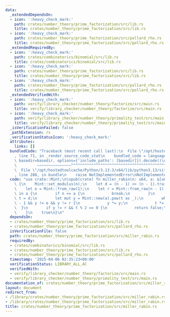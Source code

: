 ```yaml
---
data:
  _extendedDependsOn:
  - icon: ':heavy_check_mark:'
    path: crates/number_theory/prime_factorization/src/lib.rs
    title: crates/number_theory/prime_factorization/src/lib.rs
  - icon: ':heavy_check_mark:'
    path: crates/number_theory/prime_factorization/src/pollard_rho.rs
    title: crates/number_theory/prime_factorization/src/pollard_rho.rs
  _extendedRequiredBy:
  - icon: ':heavy_check_mark:'
    path: crates/combinatorics/binomial/src/lib.rs
    title: crates/combinatorics/binomial/src/lib.rs
  - icon: ':heavy_check_mark:'
    path: crates/number_theory/prime_factorization/src/lib.rs
    title: crates/number_theory/prime_factorization/src/lib.rs
  - icon: ':heavy_check_mark:'
    path: crates/number_theory/prime_factorization/src/pollard_rho.rs
    title: crates/number_theory/prime_factorization/src/pollard_rho.rs
  _extendedVerifiedWith:
  - icon: ':heavy_check_mark:'
    path: verify/library_checker/number_theory/factorize/src/main.rs
    title: verify/library_checker/number_theory/factorize/src/main.rs
  - icon: ':heavy_check_mark:'
    path: verify/library_checker/number_theory/primality_test/src/main.rs
    title: verify/library_checker/number_theory/primality_test/src/main.rs
  _isVerificationFailed: false
  _pathExtension: rs
  _verificationStatusIcon: ':heavy_check_mark:'
  attributes:
    links: []
  bundledCode: "Traceback (most recent call last):\n  File \"/opt/hostedtoolcache/Python/3.13.3/x64/lib/python3.13/site-packages/onlinejudge_verify/documentation/build.py\"\
    , line 71, in _render_source_code_stat\n    bundled_code = language.bundle(stat.path,\
    \ basedir=basedir, options={'include_paths': [basedir]}).decode()\n          \
    \         ~~~~~~~~~~~~~~~^^^^^^^^^^^^^^^^^^^^^^^^^^^^^^^^^^^^^^^^^^^^^^^^^^^^^^^^^^^^^^^^^^\n\
    \  File \"/opt/hostedtoolcache/Python/3.13.3/x64/lib/python3.13/site-packages/onlinejudge_verify/languages/rust.py\"\
    , line 288, in bundle\n    raise NotImplementedError\nNotImplementedError\n"
  code: "use crate::Mint;\n\npub(crate) fn miller_rabin(n: u64, a: &[u64]) -> bool\
    \ {\n    Mint::set_modulus(n);\n    let d = (n - 1) >> (n - 1).trailing_zeros();\n\
    \    let e = Mint::from_raw(1);\n    let r = Mint::from_raw(n - 1);\n    for &a\
    \ in a {\n        if n <= a {\n            break;\n        }\n        let mut\
    \ t = d;\n        let mut y = Mint::new(a).pow(t as _);\n        while t != n\
    \ - 1 && y != e && y != r {\n            y *= y;\n            t *= 2;\n      \
    \  }\n        if y != r && t % 2 == 0 {\n            return false;\n        }\n\
    \    }\n    true\n}\n"
  dependsOn:
  - crates/number_theory/prime_factorization/src/lib.rs
  - crates/number_theory/prime_factorization/src/pollard_rho.rs
  isVerificationFile: false
  path: crates/number_theory/prime_factorization/src/miller_rabin.rs
  requiredBy:
  - crates/combinatorics/binomial/src/lib.rs
  - crates/number_theory/prime_factorization/src/lib.rs
  - crates/number_theory/prime_factorization/src/pollard_rho.rs
  timestamp: '2025-04-06 02:35:23+00:00'
  verificationStatus: LIBRARY_ALL_AC
  verifiedWith:
  - verify/library_checker/number_theory/factorize/src/main.rs
  - verify/library_checker/number_theory/primality_test/src/main.rs
documentation_of: crates/number_theory/prime_factorization/src/miller_rabin.rs
layout: document
redirect_from:
- /library/crates/number_theory/prime_factorization/src/miller_rabin.rs
- /library/crates/number_theory/prime_factorization/src/miller_rabin.rs.html
title: crates/number_theory/prime_factorization/src/miller_rabin.rs
---
```

